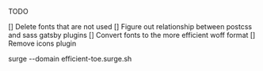 TODO

[] Delete fonts that are not used
[] Figure out relationship between postcss and sass gatsby plugins
[] Convert fonts to the more efficient woff format
[] Remove icons plugin

surge --domain efficient-toe.surge.sh